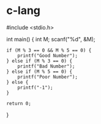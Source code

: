 # c-lang
#include <stdio.h>

int main() {
    int M;
    scanf("%d", &M);

    if (M % 3 == 0 && M % 5 == 0) {
        printf("Good Number");
    } else if (M % 3 == 0) {
        printf("Bad Number");
    } else if (M % 5 == 0) {
        printf("Poor Number");
    } else {
        printf("-1");
    }

    return 0;
}
